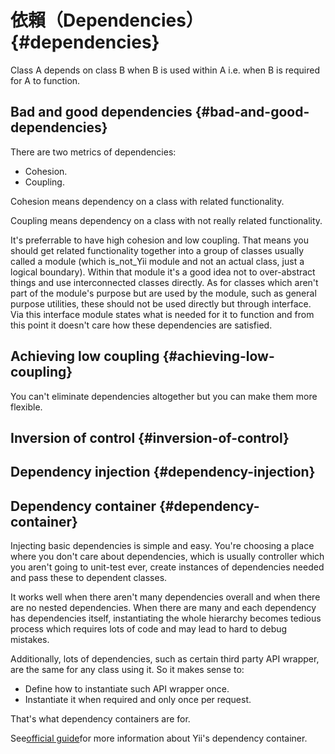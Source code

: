 # 依賴（Dependencies） {#dependencies}

Class A depends on class B when B is used within A i.e. when B is required for A to function.

## Bad and good dependencies {#bad-and-good-dependencies}

There are two metrics of dependencies:

* Cohesion.
* Coupling.

Cohesion means dependency on a class with related functionality.

Coupling means dependency on a class with not really related functionality.

It's preferrable to have high cohesion and low coupling. That means you should get related functionality together into a group of classes usually called a module \(which is_not_Yii module and not an actual class, just a logical boundary\). Within that module it's a good idea not to over-abstract things and use interconnected classes directly. As for classes which aren't part of the module's purpose but are used by the module, such as general purpose utilities, these should not be used directly but through interface. Via this interface module states what is needed for it to function and from this point it doesn't care how these dependencies are satisfied.

## Achieving low coupling {#achieving-low-coupling}

You can't eliminate dependencies altogether but you can make them more flexible.

## Inversion of control {#inversion-of-control}

## Dependency injection {#dependency-injection}

## Dependency container {#dependency-container}

Injecting basic dependencies is simple and easy. You're choosing a place where you don't care about dependencies, which is usually controller which you aren't going to unit-test ever, create instances of dependencies needed and pass these to dependent classes.

It works well when there aren't many dependencies overall and when there are no nested dependencies. When there are many and each dependency has dependencies itself, instantiating the whole hierarchy becomes tedious process which requires lots of code and may lead to hard to debug mistakes.

Additionally, lots of dependencies, such as certain third party API wrapper, are the same for any class using it. So it makes sense to:

* Define how to instantiate such API wrapper once.
* Instantiate it when required and only once per request.

That's what dependency containers are for.

See[official guide](http://www.yiiframework.com/doc-2.0/guide-concept-di-container.html)for more information about Yii's dependency container.

